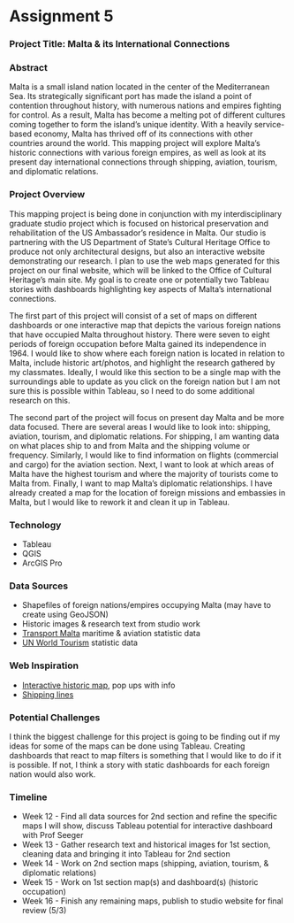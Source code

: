 # Assignment 5 

### Project Title: Malta & its International Connections

### Abstract

Malta is a small island nation located in the center of the Mediterranean Sea. Its  strategically significant port has made the island a 
point of contention throughout history, with numerous nations and empires fighting for control. As a result, Malta has become a melting pot 
of different cultures coming together to form the island’s unique identity. With a heavily service-based economy, Malta has thrived off of 
its connections with other countries around the world. This mapping project will explore Malta’s historic connections with various foreign 
empires, as well as look at its present day international connections through shipping, aviation, tourism, and diplomatic relations.


### Project Overview

This mapping project is being done in conjunction with my interdisciplinary graduate studio project which is focused on historical preservation 
and rehabilitation of the US Ambassador’s residence in Malta. Our studio is partnering with the US Department of State’s Cultural Heritage Office 
to produce not only architectural designs, but also an interactive website demonstrating our research. I plan to use the web maps generated for this 
project on our final website, which will be linked to the Office of Cultural Heritage’s main site. My goal is to create one or potentially two Tableau 
stories with dashboards highlighting key aspects of Malta’s international connections.


The first part of this project will consist of a set of maps on different dashboards or one interactive map that depicts the various foreign nations 
that have occupied Malta throughout history. There were seven to eight periods of foreign occupation before Malta gained its independence in 1964. I 
would like to show where each foreign nation is located in relation to Malta, include historic art/photos, and highlight the research gathered by my 
classmates. Ideally, I would like this section to be a single map with the surroundings able to update as you click on the foreign nation but I am not 
sure this is possible within Tableau, so I need to do some additional research on this.


The second part of the project will focus on present day Malta and be more data focused. There are several areas I would like to look into: shipping, 
aviation, tourism, and diplomatic relations. For shipping, I am wanting data on what places ship to and from Malta and the shipping volume or frequency. 
Similarly, I would like to find information on flights (commercial and cargo) for the aviation section. Next, I want to look at which areas of Malta 
have the highest tourism and where the majority of tourists come to Malta from. Finally, I want to map Malta’s diplomatic relationships. I have already 
created a map for the location of foreign missions and embassies in Malta, but I would like to rework it and clean it up in Tableau. 


### Technology

- Tableau 
- QGIS
- ArcGIS Pro


### Data Sources

- Shapefiles of foreign nations/empires occupying Malta (may have to create using GeoJSON)
- Historic images & research text from studio work
- [Transport Malta](https://www.transport.gov.mt) maritime & aviation statistic data
- [UN World Tourism](https://www.unwto.org/tourism-statistics/tourism-statistics-database) statistic data 


### Web Inspiration 

- [Interactive historic map](https://atlas.ostellus.com/?date=1800-01-07&rf=1790-01-06&rt=1810-01-07&lat=30.06909396443887&lon=0&id=51383571), pop ups with info
- [Shipping lines](https://www.shipmap.org/)


### Potential Challenges

I think the biggest challenge for this project is going to be finding out if my ideas for some of the maps can be done using Tableau. 
Creating dashboards that react to map filters is something that I would like to do if it is possible. If not, I think a story with static dashboards 
for each foreign nation would also work.


### Timeline

- Week 12 - Find all data sources for 2nd section and refine the specific maps I will show, discuss Tableau potential for interactive dashboard with Prof Seeger 
- Week 13 - Gather research text and historical images for 1st section, cleaning data and bringing it into Tableau for 2nd section 
- Week 14 - Work on 2nd section maps (shipping, aviation, tourism, & diplomatic relations)
- Week 15 - Work on 1st section map(s) and dashboard(s) (historic occupation)
- Week 16 - Finish any remaining maps, publish to studio website for final review (5/3)
